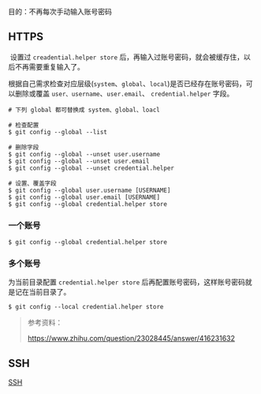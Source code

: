 目的：不再每次手动输入账号密码

## HTTPS

​	设置过 `creadential.helper store` 后，再输入过账号密码，就会被缓存住，以后不再需要重复输入了。

​	根据自己需求检查对应层级(`system`、`global`、`local`)是否已经存在账号密码，可以删除或覆盖 `user、username`、`user.email`、 `credential.helper` 字段。

```
# 下列 global 都可替换成 system、global、loacl

# 检查配置
$ git config --global --list

# 删除字段
$ git config --global --unset user.username
$ git config --global --unset user.email
$ git config --global --unset credential.helper

# 设置、覆盖字段
$ git config --global user.username [USERNAME]
$ git config --global user.email [USERNAME]
$ git config --global credential.helper store
```



### 一个账号

`$ git config --global credential.helper store` 



### 多个账号

为当前目录配置 `credential.helper store` 后再配置账号密码，这样账号密码就是记在当前目录了。

`$ git config --local credential.helper store` 



> 参考资料：
>
> https://www.zhihu.com/question/23028445/answer/416231632



## SSH

[SSH](../utils/SSH.md)